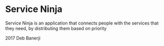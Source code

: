# Service Ninja
Service Ninja is an application that connects people with the services that they need, by distributing them based on priority

2017 Deb Banerji